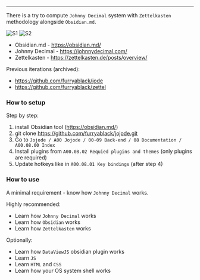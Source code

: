 ---- 

There is a try to compute `Johnny Decimal` system with `Zettelkasten` methodology alongside `Obsidian.md`.

![S1](https://github.com/furryablack/jojode/assets/15697884/8c99c046-af83-4f98-9ecc-3820733e8591)
![S2](https://github.com/furryablack/jojode/assets/15697884/a6dd206f-99d2-475c-b0e3-73fbc64f3d40)

- Obsidian.md - https://obsidian.md/
- Johnny Decimal - https://johnnydecimal.com/
- Zettelkasten - https://zettelkasten.de/posts/overview/

Previous iterations (archived):
- https://github.com/furryablack/jode
- https://github.com/furryablack/zettel


### How to setup

Step by step:
1) install Obsidian tool (https://obsidian.md/)
2) git clone https://github.com/furryablack/jojode.git
3) Go to `Jojode / A00 Jojode / 00-09 Back-end / 08 Documentation / A00.08.00 Index`
4) Install plugins from `A00.08.02 Requied plugins and themes` (only plugins are required)
5) Update hotkeys like in `A00.08.01 Key bindings` (after step 4)

### How to use

A minimal requirement - know how `Johnny Decimal` works.

Highly recommended:
- Learn how `Johnny Decimal` works
- Learn how `Obsidian` works
- Learn how `Zettelkasten` works

Optionally:
- Learn how `DataViewJS` obsidian plugin works
- Learn `JS`
- Learn `HTML` and `CSS`
- Learn how your OS system shell works